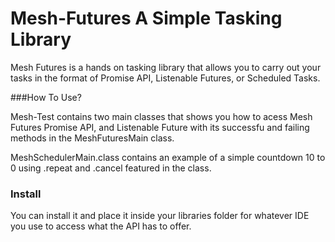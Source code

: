 # Mesh-Futures A Simple Tasking Library

Mesh Futures is a hands on tasking library that allows you to carry out your tasks in the format of Promise API, Listenable Futures, or Scheduled Tasks.

###How To Use?

Mesh-Test contains two main classes that shows you how to acess Mesh Futures Promise API, and Listenable Future with its successfu and failing 
methods in the MeshFuturesMain class.

MeshSchedulerMain.class contains an example of a simple countdown 10 to 0 using .repeat and .cancel featured in the class.

### Install

You can install it and place it inside your libraries folder for whatever IDE you use to access what the API has to offer.



